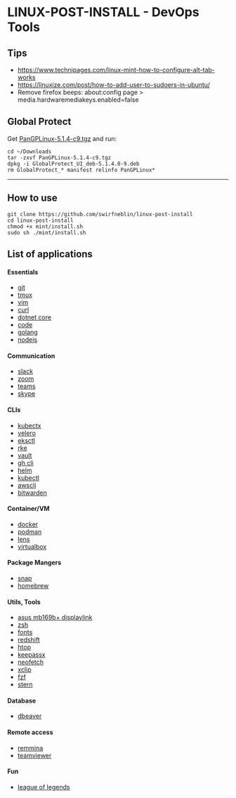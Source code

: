 # LINUX-POST-INSTALL - DevOps Tools

## Tips

- https://www.technipages.com/linux-mint-how-to-configure-alt-tab-works
- https://linuxize.com/post/how-to-add-user-to-sudoers-in-ubuntu/
- Remove firefox beeps: about:config page > media.hardwaremediakeys.enabled=false

## Global Protect

Get [PanGPLinux-5.1.4-c9.tgz](http://csuf.screenstepslive.com/s/12867/m/75252/l/841785-download-install-the-campus-vpn-agent) and run:

```
cd ~/Downloads
tar -zxvf PanGPLinux-5.1.4-c9.tgz
dpkg -i GlobalProtect_UI_deb-5.1.4.0-9.deb
rm GlobalProtect_* manifest relinfo PanGPLinux*
```
---

## How to use
```
git clone https://github.com/swirfneblin/linux-post-install
cd linux-post-install
chmod +x mint/install.sh
sudo sh ./mint/install.sh
```

## List of applications

#### Essentials
- [git](https://git-scm.com/)
- [tmux](https://phoenixnap.com/kb/tmux-tutorial-install-commands)
- [vim](https://www.vim.org/)
- [curl](https://curl.se/)
- [dotnet core](https://dotnet.microsoft.com/download/dotnet-core)
- [code](https://code.visualstudio.com/)
- [golang](https://golang.org/)
- [nodejs](https://nodejs.org/en/)

#### Communication
- [slack](https://slack.com/intl/en-br/)
- [zoom](https://zoom.us/)
- [teams](https://teams.microsoft.com/uswe-01/downloads)
- [skype](https://www.skype.com/en/)

#### CLIs
- [kubectx](https://ahmet.im/blog/kubectx/)
- [velero](https://velero.io/)
- [eksctl](https://eksctl.io/)
- [rke](https://rancher.com/docs/rke/latest/en/)
- [vault](https://www.vaultproject.io/)
- [gh cli](https://github.com/cli/cli)
- [helm](https://helm.sh/)
- [kubectl](https://kubernetes.io/docs/tasks/tools/install-kubectl/)
- [awscli](https://docs.aws.amazon.com/cli/latest/userguide/install-cliv2-linux.html#cliv2-linux-install)
- [bitwarden](https://bitwarden.com/help/article/cli/)

#### Container/VM
- [docker](https://www.docker.com/)
- [podman ](http://docs.podman.io/en/latest/)
- [lens](https://k8slens.dev/)
- [virtualbox](https://www.virtualbox.org/)

#### Package Mangers
- [snap](https://snapcraft.io/)
- [homebrew](https://brew.sh/)

#### Utils, Tools
- [asus mb169b+ displaylink](https://www.asus.com/us/Monitors/MB169BPlus/HelpDesk_Download/)
- [zsh](https://ohmyz.sh/)
- [fonts](https://pkgs.org/download/ttf-mscorefonts-installer)
- [redshift](http://jonls.dk/redshift/)
- [htop](https://htop.dev/)
- [keepassx](https://www.keepassx.org/)
- [neofetch](https://github.com/dylanaraps/neofetch)
- [xclip](https://github.com/astrand/xclip)
- [fzf](https://github.com/junegunn/fzf)
- [stern](https://github.com/wercker/stern)

#### Database
- [dbeaver](https://dbeaver.io/)

#### Remote access
- [remmina](https://remmina.org/)
- [teamviewer](https://www.teamviewer.com/en/)

#### Fun
- [league of legends](https://na.leagueoflegends.com/en-us/)
